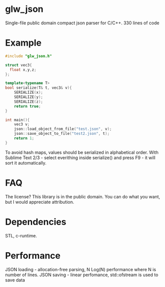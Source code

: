 # glw_json
Single-file public domain compact json parser for C/C++.
330 lines of code

# Example
```c++
#include "glw_json.h"

struct vec3{
  float x,y,z;
};

template<typename T>
bool serialize(T& t, vec3& v){
	SERIALIZE(x);
	SERIALIZE(y);
	SERIALIZE(z);
	return true;
}

int main(){
	vec3 v;
	json::load_object_from_file("test.json", v);
	json::save_object_to_file("test2.json", t);
	return 1;
}
```

To avoid hash maps, values should be serialized in alphabetical order. 
With Sublime Text 2/3 - select everithing inside serialize() and press F9 - it will sort it automatically.

# FAQ

The license?
This library is in the public domain. You can do what you want, but I would appreciate attribution. 

# Dependencies
 STL, c-runtime.

# Performance
JSON loading - allocation-free parsing, N Log(N) performance where N is number of lines.
JSON saving - linear perfomance, std::ofstream is used to save data



